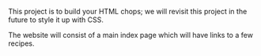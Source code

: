 This project is to build your HTML chops; we will revisit this project in the future to style it up with CSS.

The website will consist of a main index page which will have links to a few recipes.
